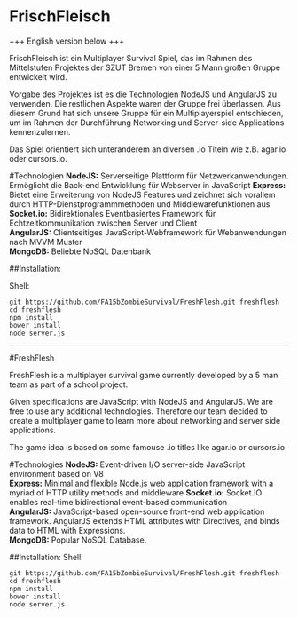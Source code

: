 # FrischFleisch

+++ English version below +++

FrischFleisch ist ein Multiplayer Survival Spiel, das im Rahmen des Mittelstufen Projektes der SZUT Bremen von einer 5 Mann großen Gruppe entwickelt wird.

Vorgabe des Projektes ist es die Technologien NodeJS und AngularJS zu verwenden. Die restlichen Aspekte waren der Gruppe frei überlassen.
Aus diesem Grund hat sich unsere Gruppe für ein Multiplayerspiel entschieden, um im Rahmen der Durchführung Networking und Server-side Applications kennenzulernen.

Das Spiel orientiert sich unteranderem an diversen .io Titeln wie z.B. agar.io oder cursors.io.

#Technologien
**NodeJS:** Serverseitige Plattform für Netzwerkanwendungen. Ermöglicht die Back-end Entwicklung für Webserver in JavaScript
**Express:** Bietet eine Erweiterung von NodeJS Features und zeichnet sich vorallem durch HTTP-Dienstprogrammmethoden und Middlewarefunktionen aus  
**Socket.io:** Bidirektionales Eventbasiertes Framework für Echtzeitkommunikation zwischen Server und Client  
**AngularJS:** Clientseitiges JavaScript-Webframework für Webanwendungen nach MVVM Muster  
**MongoDB:** Beliebte NoSQL Datenbank

##Installation:

Shell:
  ```
git https://github.com/FA15bZombieSurvival/FreshFlesh.git freshflesh
cd freshflesh
npm install
bower install
node server.js
  ```

---

#FreshFlesh

FreshFlesh is a multiplayer survival game currently developed by a 5 man team as part of a school project.

Given specifications are JavaScript with NodeJS and AngularJS. We are free to use any additional technologies.
Therefore our team decided to create a multiplayer game to learn more about networking and server side applications.

The game idea is based on some famouse .io titles like agar.io or cursors.io

#Technologies
**NodeJS:** Event-driven I/O server-side JavaScript environment based on V8  
**Express:** Minimal and flexible Node.js web application framework with a myriad of HTTP utility methods and middleware 
**Socket.io:** Socket.IO enables real-time bidirectional event-based communication  
**AngularJS:** JavaScript-based open-source front-end web application framework. AngularJS extends HTML attributes with Directives, and binds data to HTML with Expressions.  
**MongoDB:** Popular NoSQL Database.

##Installation:
Shell:
  ```
git https://github.com/FA15bZombieSurvival/FreshFlesh.git freshflesh
cd freshflesh
npm install
bower install
node server.js
  ```
